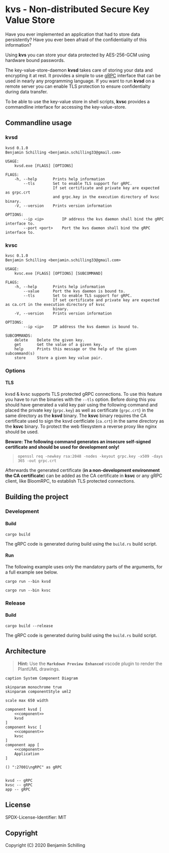 # kvs - Non-distributed Secure Key Value Store

Have you ever implemented an application that had to store data persistently?
Have you ever been afraid of the confidentiality of this information?

Using **kvs** you can store your data protected by AES-256-GCM using hardware bound passwords.

The key-value-store-daemon **kvsd** takes care of storing your data and encrypting it at rest.
It provides a simple to use [gRPC](https://gRPC.io) interface that can be used in nearly any programming language.
If you want to run **kvsd** on a remote server you can enable TLS protection to ensure confidentialty during data transfer.

To be able to use the key-value store in shell scripts, **kvsc** provides a commandline interface for accessing the key-value-store.

## Commandline usage

### kvsd

```
kvsd 0.1.0
Benjamin Schilling <benjamin.schilling33@gmail.com>

USAGE:
    kvsd.exe [FLAGS] [OPTIONS]

FLAGS:
    -h, --help       Prints help information
        --tls        Set to enable TLS support for gRPC.
                     If set certificate and private key are expected as grpc.crt
                     and grpc.key in the execution directory of kvsc binary.
    -V, --version    Prints version information

OPTIONS:
        --ip <ip>        IP address the kvs daemon shall bind the gRPC interface to.
        --port <port>    Port the kvs daemon shall bind the gRPC interface to.
```

### kvsc

```
kvsc 0.1.0
Benjamin Schilling <benjamin.schilling33@gmail.com>

USAGE:
    kvsc.exe [FLAGS] [OPTIONS] [SUBCOMMAND]

FLAGS:
    -h, --help       Prints help information
        --value      Port the kvs daemon is bound to.
        --tls        Set to enable TLS support for gRPC.
                     If set certificate and private key are expected as ca.crt in the execution directory of kvsc
                     binary.
    -V, --version    Prints version information

OPTIONS:
        --ip <ip>    IP address the kvs daemon is bound to.

SUBCOMMANDS:
    delete    Delete the given key.
    get       Get the value of a given key.
    help      Prints this message or the help of the given subcommand(s)
    store     Store a given key value pair.
```

### Options

#### TLS

kvsd & kvsc supports TLS protected gRPC connections. 
To use this feature you have to run the binaries with the `--tls` option.
Before doing this you should have generated a valid key pair using the following command and placed the private key (`grpc.key`) as well as certificate (`grpc.crt`) in the same directory as the **ksvd** binary.
The **ksvc** binary requires the CA certificate used to sign the ksvd certficiate (`ca.crt`) in the same directory as the **ksvc** binary.
To  protect the web filesystem a reverse proxy like nginx should be used.

**Beware: The following command generates an insecure self-signed certificate and should be used for development only!**

> `openssl req -newkey rsa:2048 -nodes -keyout grpc.key -x509 -days 365 -out grpc.crt`

Afterwards the generated certificate (**in a non-development environment the CA certificate**) can be added as the CA certificate in **ksvc** or any gRPC client, like BloomRPC, to establish TLS protected connections.

## Building the project

### Development

#### Build

`cargo build`

The gRPC code is generated during build using the `build.rs` build script.

#### Run

The following example uses only the mandatory parts of the arguments, for a full example see below.

`cargo run --bin kvsd`

`cargo run --bin kvsc`

### Release

#### Build

`cargo build --release`

The gRPC code is generated during build using the `build.rs` build script.

## Architecture

> **Hint:**
> Use the **`Markdown Preview Enhanced`** vscode plugin to render the PlantUML drawings.

```puml
caption System Component Diagram

skinparam monochrome true
skinparam componentStyle uml2

scale max 650 width

component kvsd [
    <<component>>
    kvsd
]
component kvsc [
    <<component>>
    kvsc
]
component app [
    <<component>>
    Application
]

() ":27001\ngRPC" as gRPC


kvsd -- gRPC
kvsc -- gRPC
app -- gRPC

```

## License

SPDX-License-Identifier: MIT

## Copyright 

Copyright (C) 2020 Benjamin Schilling